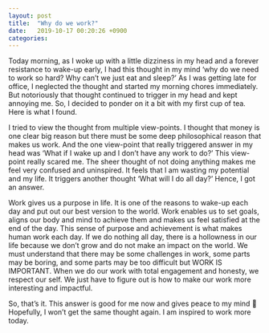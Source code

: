```yaml
---
layout: post
title:  "Why do we work?"
date:   2019-10-17 00:20:26 +0900
categories: 
---
```

Today morning, as I woke up with a little dizziness in my head and a forever resistance to wake-up early, I had this thought in my mind ‘why do we need to work so hard? Why can’t we just eat and sleep?’ As I was getting late for office, I neglected the thought and started my morning chores immediately. But notoriously that thought continued to trigger in my head and kept annoying me. So, I decided to ponder on it a bit with my first cup of tea. Here is what I found.

I tried to view the thought from multiple view-points. I thought that money is one clear big reason but there must be some deep philosophical reason that makes us work. And the one view-point that really triggered answer in my head was ‘What if I wake up and I don’t have any work to do?’ This view-point really scared me. The sheer thought of not doing anything makes me feel very confused and uninspired. It feels that I am wasting my potential and my life. It triggers another thought ‘What will I do all day?’ Hence, I got an answer.

Work gives us a purpose in life. It is one of the reasons to wake-up each day and put out our best version to the world. Work enables us to set goals, aligns our body and mind to achieve them and makes us feel satisfied at the end of the day. This sense of purpose and achievement is what makes human work each day. If we do nothing all day, there is a hollowness in our life because we don’t grow and do not make an impact on the world. We must understand that there may be some challenges in work, some parts may be boring, and some parts may be too difficult but WORK IS IMPORTANT. When we do our work with total engagement and honesty, we respect our self. We just have to figure out is how to make our work more interesting and impactful.

So, that’s it. This answer is good for me now and gives peace to my mind  Hopefully, I won’t get the same thought again. I am inspired to work more today. 


